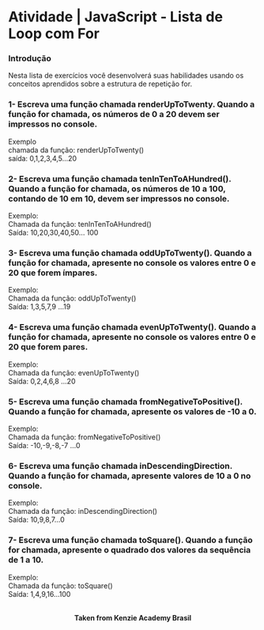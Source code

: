 <h1>Atividade | JavaScript - Lista de Loop com For</h1>

<h3>Introdução</h3>
Nesta lista de exercícios você desenvolverá suas habilidades usando os conceitos aprendidos sobre a estrutura de repetição for.

<h3>1- Escreva uma função chamada renderUpToTwenty. Quando a função for chamada, os números de 0 a 20 devem ser impressos no console.</h3>

Exemplo  
chamada da função: renderUpToTwenty()  
saída: 0,1,2,3,4,5...20

<h3>2- Escreva uma função chamada tenInTenToAHundred(). Quando a função for chamada, os números de 10 a 100, contando de 10 em 10, devem ser impressos no console.</h3>

Exemplo:  
Chamada da função: ⁠tenInTenToAHundred()  
Saída: 10,20,30,40,50... 100

<h3>3- Escreva uma função chamada oddUpToTwenty(). Quando a função for chamada, apresente no console os valores entre 0 e 20 que forem ímpares.</h3>

Exemplo:  
Chamada da função: oddUpToTwenty()  
Saída: 1,3,5,7,9 ...19

<h3>4- Escreva uma função chamada evenUpToTwenty(). Quando a função for chamada, apresente no console os valores entre 0 e 20 que forem pares.</h3>

Exemplo:  
Chamada da função: evenUpToTwenty()  
Saída: 0,2,4,6,8 ...20

<h3>5- Escreva uma função chamada fromNegativeToPositive(). Quando a função for chamada, apresente os valores de -10 a 0.</h3>

Exemplo:  
Chamada da função: fromNegativeToPositive()  
Saída: -10,-9,-8,-7 ...0

<h3>6- Escreva uma função chamada inDescendingDirection. Quando a função for chamada, apresente valores de 10 a 0 no console.</h3>

Exemplo:  
Chamada da função: inDescendingDirection()  
Saída: 10,9,8,7...0

<h3>7- Escreva uma função chamada toSquare(). Quando a função for chamada, apresente o quadrado dos valores da sequência de 1 a 10.</h3>

Exemplo:  
Chamada da função: toSquare()  
Saída: 1,4,9,16...100
<br>
<br>

<p align="center"><b>Taken from Kenzie Academy Brasil</b></p>
